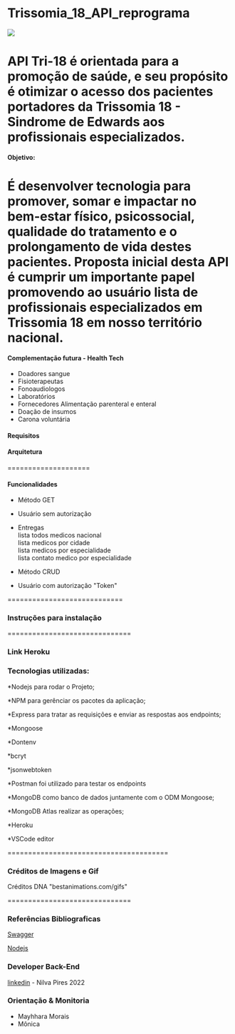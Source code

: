 # Trissomia_18_API_reprograma

<img src="https://bestanimations.com/media/dna/119356307dna-rna-chromosomes-double-helix-rotating-animated-gif-6.gif#.Ytn1axr8B_U.link">

**API Tri-18** é orientada para a promoção de saúde, e seu propósito é otimizar o acesso dos pacientes portadores da **Trissomia 18 - Sindrome de Edwards** aos profissionais especializados.
============================
#### Objetivo: 
É desenvolver tecnologia para promover, somar e impactar no bem-estar físico, psicossocial, qualidade do tratamento e o prolongamento de vida destes pacientes.
Proposta inicial desta API é cumprir um importante papel promovendo ao usuário lista de profissionais especializados em Trissomia 18 em nosso território nacional.
=======================
#### Complementação futura - Health Tech

* Doadores sangue
* Fisioterapeutas
* Fonoaudiologos
* Laboratórios
* Fornecedores Alimentação parenteral e enteral
* Doação de insumos
* Carona voluntária
#### Requisitos

#### Arquitetura


====================
#### Funcionalidades

* Método GET
* Usuário sem autorização

* Entregas                                   
lista todos medicos nacional             
lista medicos por   cidade              
lista medicos por  especialidade        
lista contato medico por especialidade

* Método CRUD 
* Usuário com autorização "Token"

 ============================
### Instruções para instalação


==============================
### Link Heroku
### Tecnologias utilizadas:
*Nodejs para rodar o Projeto;

*NPM para gerênciar os pacotes da aplicação;

*Express para tratar as requisições e enviar as respostas aos endpoints;

*Mongoose

*Dontenv

*bcryt

*jsonwebtoken

*Postman foi utilizado para testar os endpoints

*MongoDB como banco de dados juntamente com o ODM Mongoose;

*MongoDB Atlas realizar as operações;

*Heroku 

*VSCode editor 

=======================================
### Créditos de Imagens e Gif
Créditos DNA "bestanimations.com/gifs"

==============================

### Referências Bibliograficas
[Swagger](https://swagger.io/docs/)

[Nodejs](https://nodejs.org/pt-br/docs/)

### Developer Back-End

[linkedin](www.linkedin.com/in/nilva-pires) -  Nilva Pires   2022

### Orientação & Monitoria
* Mayhhara Morais
* Mônica 
